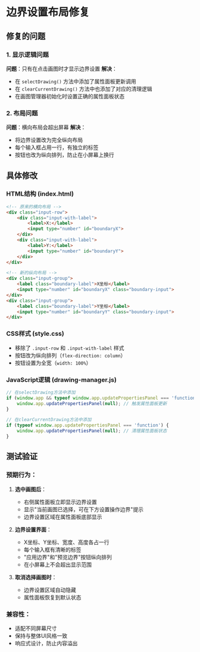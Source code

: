 # 边界设置布局修复

## 修复的问题

### 1. 显示逻辑问题
**问题**：只有在点击画图时才显示边界设置
**解决**：
- 在 `selectDrawing()` 方法中添加了属性面板更新调用
- 在 `clearCurrentDrawing()` 方法中也添加了对应的清理逻辑
- 在画图管理器初始化时设置正确的属性面板状态

### 2. 布局问题
**问题**：横向布局会超出屏幕
**解决**：
- 将边界设置改为完全纵向布局
- 每个输入框占用一行，有独立的标签
- 按钮也改为纵向排列，防止在小屏幕上换行

## 具体修改

### HTML结构 (index.html)
```html
<!-- 原来的横向布局 -->
<div class="input-row">
    <div class="input-with-label">
        <label>X:</label>
        <input type="number" id="boundaryX">
    </div>
    <div class="input-with-label">
        <label>Y:</label>
        <input type="number" id="boundaryY">
    </div>
</div>

<!-- 新的纵向布局 -->
<div class="input-group">
    <label class="boundary-label">X坐标</label>
    <input type="number" id="boundaryX" class="boundary-input">
</div>
<div class="input-group">
    <label class="boundary-label">Y坐标</label>
    <input type="number" id="boundaryY" class="boundary-input">
</div>
```

### CSS样式 (style.css)
- 移除了 `.input-row` 和 `.input-with-label` 样式
- 按钮改为纵向排列（`flex-direction: column`）
- 按钮设置为全宽（`width: 100%`）

### JavaScript逻辑 (drawing-manager.js)
```javascript
// 在selectDrawing方法中添加
if (window.app && typeof window.app.updatePropertiesPanel === 'function') {
    window.app.updatePropertiesPanel(null); // 触发属性面板更新
}

// 在clearCurrentDrawing方法中添加
if (typeof window.app.updatePropertiesPanel === 'function') {
    window.app.updatePropertiesPanel(null); // 清理属性面板状态
}
```

## 测试验证

### 预期行为：
1. **选中画图后**：
   - 右侧属性面板立即显示边界设置
   - 显示"当前画图已选择，可在下方设置操作边界"提示
   - 边界设置区域在属性面板底部显示

2. **边界设置界面**：
   - X坐标、Y坐标、宽度、高度各占一行
   - 每个输入框有清晰的标签
   - "应用边界"和"预览边界"按钮纵向排列
   - 在小屏幕上不会超出显示范围

3. **取消选择画图时**：
   - 边界设置区域自动隐藏
   - 属性面板恢复到默认状态

### 兼容性：
- 适配不同屏幕尺寸
- 保持与整体UI风格一致
- 响应式设计，防止内容溢出